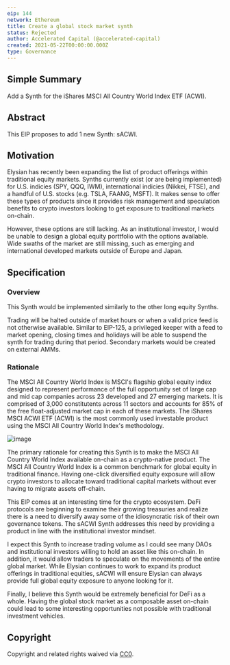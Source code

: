 ```yaml
---
eip: 144
network: Ethereum
title: Create a global stock market synth
status: Rejected
author: Accelerated Capital (@accelerated-capital)
created: 2021-05-22T00:00:00.000Z
type: Governance
---
```


## Simple Summary
<!--"If you can't explain it simply, you don't understand it well enough." Simply describe the outcome the proposed changes intends to achieve. This should be non-technical and accessible to a casual community member.-->

Add a Synth for the iShares MSCI All Country World Index ETF (ACWI).


## Abstract
<!--A short (~200 word) description of the proposed change, the abstract should clearly describe the proposed change. This is what *will* be done if the EIP is implemented, not *why* it should be done or *how* it will be done. If the EIP proposes deploying a new contract, write, "we propose to deploy a new contract that will do x".-->

This EIP proposes to add 1 new Synth: sACWI.

## Motivation
<!--This is the problem statement. This is the *why* of the EIP. It should clearly explain *why* the current state of the protocol is inadequate.  It is critical that you explain *why* the change is needed, if the EIP proposes changing how something is calculated, you must address *why* the current calculation is innaccurate or wrong. This is not the place to describe how the EIP will address the issue!-->

Elysian has recently been expanding the list of product offerings within traditional equity markets. Synths currently exist (or are being implemented) for U.S. indicies (SPY, QQQ, IWM), international indicies (Nikkei, FTSE), and a handful of U.S. stocks (e.g. TSLA, FAANG, MSFT). It makes sense to offer these types of products since it provides risk management and speculation benefits to crypto investors looking to get exposure to traditional markets on-chain. 

However, these options are still lacking. As an institutional investor, I would be unable to design a global equity porttfolio with the options available. Wide swaths of the market are still missing, such as emerging and international developed markets outside of Europe and Japan. 


## Specification
<!--The specification should describe the syntax and semantics of any new feature, there are five sections
1. Overview
2. Rationale
3. Technical Specification
4. Test Cases
5. Configurable Values
-->

### Overview
<!--This is a high level overview of *how* the EIP will solve the problem. The overview should clearly describe how the new feature will be implemented.-->

This Synth would be implemented similarly to the other long equity Synths. 

Trading will be halted outside of market hours or when a valid price feed is not otherwise available. Similar to EIP-125, a privileged keeper with a feed to market opening, closing times and holidays will be able to suspend the synth for trading during that period. Secondary markets would be created on external AMMs. 


### Rationale
<!--This is where you explain the reasoning behind how you propose to solve the problem. Why did you propose to implement the change in this way, what were the considerations and trade-offs. The rationale fleshes out what motivated the design and why particular design decisions were made. It should describe alternate designs that were considered and related work. The rationale may also provide evidence of consensus within the community, and should discuss important objections or concerns raised during discussion.-->
The MSCI All Country World Index is MSCI's flagship global equity index designed to represent performance of the full opportunity set of large cap and mid cap companies across 23 developed and 27 emerging markets. It is comprised of 3,000 constitutents across 11 sectors and accounts for 85% of the free float-adjusted market cap in each of these markets. The iShares MSCI ACWI ETF (ACWI) is the most commonly used investable product using the MSCI All Country World Index's methodology.

  ![image](https://user-images.githubusercontent.com/83479596/119246752-efc28f00-bb38-11eb-8e75-3983208993c4.png)


The primary rationale for creating this Synth is to make the MSCI All Country World Index available on-chain as a crypto-native product. The MSCI All Country World Index is a common benchmark for global equity in traditional finance. Having one-click diversified equity exposure will allow crypto investors to allocate toward traditional capital markets without ever having to migrate assets off-chain.

This EIP comes at an interesting time for the crypto ecosystem. DeFi protocols are beginning to examine their growing treasuries and realize there is a need to diversify away some of the idiosyncratic risk of their own governance tokens. The sACWI Synth addresses this need by providing a product in line with the institutional investor mindset.

I expect this Synth to increase trading volume as I could see many DAOs and institutional investors willing to hold an asset like this on-chain. In addition, it would allow traders to speculate on the movements of the entire global market. While Elysian continues to work to expand its product offerings in traditional equities, sACWI will ensure Elysian can always provide full global equity exposure to anyone looking for it.

Finally, I believe this Synth would be extremely beneficial for DeFi as a whole. Having the global stock market as a composable asset on-chain could lead to some interesting opportunities not possible with traditional investment vehicles. 

## Copyright
Copyright and related rights waived via [CC0](https://creativecommons.org/publicdomain/zero/1.0/).


